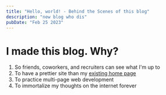 ```yaml
---
title: "Hello, world! - Behind the Scenes of this blog"
description: "new blog who dis"
pubDate: "Feb 25 2023"
---
```


# I made this blog. Why?
1. So friends, coworkers, and recruiters can see what I'm up to
1. To have a prettier site than my [existing home page](https://kyouko.me/)
1. To practice multi-page web development
1. To immortalize my thoughts on the internet forever
